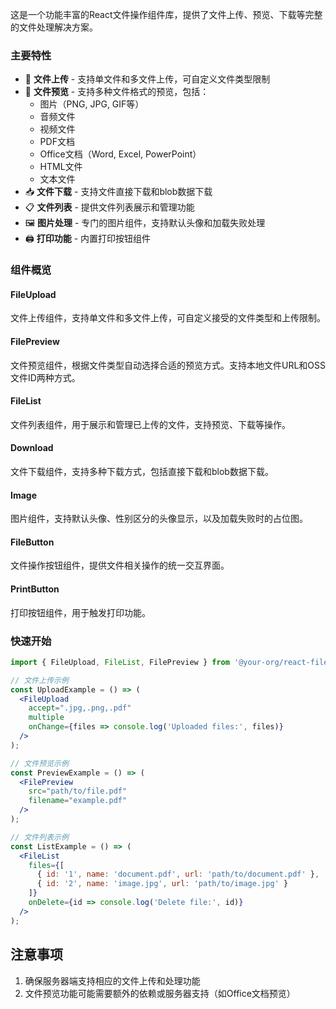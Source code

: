 这是一个功能丰富的React文件操作组件库，提供了文件上传、预览、下载等完整的文件处理解决方案。

### 主要特性

- 🚀 **文件上传** - 支持单文件和多文件上传，可自定义文件类型限制
- 👀 **文件预览** - 支持多种文件格式的预览，包括：
  - 图片（PNG, JPG, GIF等）
  - 音频文件
  - 视频文件
  - PDF文档
  - Office文档（Word, Excel, PowerPoint）
  - HTML文件
  - 文本文件
- 📥 **文件下载** - 支持文件直接下载和blob数据下载
- 📋 **文件列表** - 提供文件列表展示和管理功能
- 🖼️ **图片处理** - 专门的图片组件，支持默认头像和加载失败处理
- 🖨️ **打印功能** - 内置打印按钮组件

### 组件概览

#### FileUpload
文件上传组件，支持单文件和多文件上传，可自定义接受的文件类型和上传限制。

#### FilePreview
文件预览组件，根据文件类型自动选择合适的预览方式。支持本地文件URL和OSS文件ID两种方式。

#### FileList
文件列表组件，用于展示和管理已上传的文件，支持预览、下载等操作。

#### Download
文件下载组件，支持多种下载方式，包括直接下载和blob数据下载。

#### Image
图片组件，支持默认头像、性别区分的头像显示，以及加载失败时的占位图。

#### FileButton
文件操作按钮组件，提供文件相关操作的统一交互界面。

#### PrintButton
打印按钮组件，用于触发打印功能。


### 快速开始

```jsx
import { FileUpload, FileList, FilePreview } from '@your-org/react-file-components';

// 文件上传示例
const UploadExample = () => (
  <FileUpload
    accept=".jpg,.png,.pdf"
    multiple
    onChange={files => console.log('Uploaded files:', files)}
  />
);

// 文件预览示例
const PreviewExample = () => (
  <FilePreview
    src="path/to/file.pdf"
    filename="example.pdf"
  />
);

// 文件列表示例
const ListExample = () => (
  <FileList
    files={[
      { id: '1', name: 'document.pdf', url: 'path/to/document.pdf' },
      { id: '2', name: 'image.jpg', url: 'path/to/image.jpg' }
    ]}
    onDelete={id => console.log('Delete file:', id)}
  />
);
```

## 注意事项

1. 确保服务器端支持相应的文件上传和处理功能
2. 文件预览功能可能需要额外的依赖或服务器支持（如Office文档预览）
